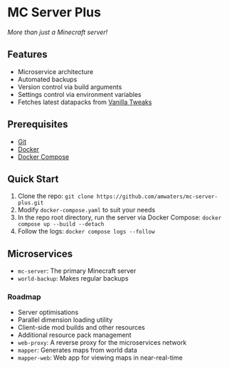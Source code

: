 # MC Server Plus

*More than just a Minecraft server!*


## Features

+ Microservice architecture
+ Automated backups
+ Version control via build arguments
+ Settings control via environment variables
+ Fetches latest datapacks from [Vanilla Tweaks](https://vanillatweaks.net/)


## Prerequisites

+ [Git](https://git-scm.com/downloads)
+ [Docker](https://docs.docker.com/get-docker/)
+ [Docker Compose](https://docs.docker.com/compose/install/)


## Quick Start

1. Clone the repo: `git clone https://github.com/amwaters/mc-server-plus.git`
2. Modify `docker-compose.yaml` to suit your needs
3. In the repo root directory, run the server via Docker Compose: `docker compose up --build --detach`
3. Follow the logs: `docker compose logs --follow`


## Microservices

+ `mc-server`: The primary Minecraft server
+ `world-backup`: Makes regular backups


### Roadmap

+ Server optimisations
+ Parallel dimension loading utility
+ Client-side mod builds and other resources
+ Additional resource pack management
+ `web-proxy`: A reverse proxy for the microservices network
+ `mapper`: Generates maps from world data
+ `mapper-web`: Web app for viewing maps in near-real-time
